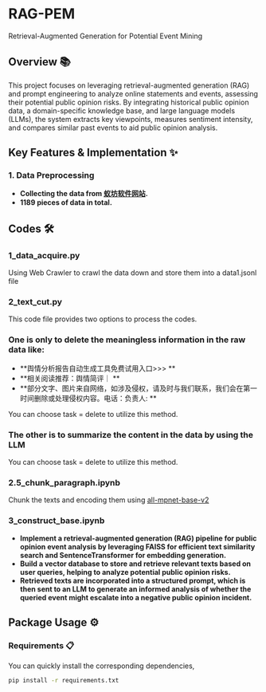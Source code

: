 # RAG-PEM
Retrieval-Augmented Generation for Potential Event Mining

## Overview 📚
This project focuses on leveraging retrieval-augmented generation (RAG) and prompt engineering to analyze online statements and events, assessing their potential public opinion risks. By integrating historical public opinion data, a domain-specific knowledge base, and large language models (LLMs), the system extracts key viewpoints, measures sentiment intensity, and compares similar past events to aid public opinion analysis.

## Key Features & Implementation ✨

### 1. Data Preprocessing

+ **Collecting the data from [蚁坊软件网站](https://www.eefung.com/yanjiu/).**
+ **1189 pieces of data in total.**

## Codes 🛠️

### 1_data_acquire.py
Using Web Crawler to crawl the data down and store them into a data1.jsonl file

### 2_text_cut.py
This code file provides two options to process the codes.

### One is only to delete the meaningless information in the raw data like:
+ **舆情分析报告自动生成工具免费试用入口>>> **
+ **相关阅读推荐：舆情简评｜ **
+ **部分文字、图片来自网络，如涉及侵权，请及时与我们联系，我们会在第一时间删除或处理侵权内容。电话：负责人: **

You can choose task = delete to utilize this method.

### The other is to summarize the content in the data by using the LLM
You can choose task = delete to utilize this method.

### 2.5_chunk_paragraph.ipynb
Chunk the texts and encoding them using [all-mpnet-base-v2](all-mpnet-base-v2)

### 3_construct_base.ipynb
+ **Implement a retrieval-augmented generation (RAG) pipeline for public opinion event analysis by leveraging FAISS for efficient text similarity search and SentenceTransformer for embedding generation.**
+ **Build a vector database to store and retrieve relevant texts based on user queries, helping to analyze potential public opinion risks.**
+ **Retrieved texts are incorporated into a structured prompt, which is then sent to an LLM to generate an informed analysis of whether the queried event might escalate into a negative public opinion incident.**

## Package Usage ⚙️
### Requirements 📋
You can quickly install the corresponding dependencies,

```bash
pip install -r requirements.txt
```

